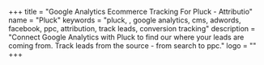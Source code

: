 +++
title = "Google Analytics Ecommerce Tracking For Pluck - Attributio"
name = "Pluck"
keywords = "pluck, , google analytics, cms, adwords, facebook, ppc, attribution, track leads, conversion tracking"
description = "Connect Google Analytics with Pluck to find our where your leads are coming from. Track leads from the source - from search to ppc."
logo = ""
+++
